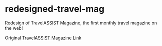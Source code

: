 # redesigned-travel-mag

Redesign of TravelASSIST Magazine, the first monthly travel magazine on the web!

Original [TravelASSIST Magazine Link](http://www.travelassist.com/mag/)

